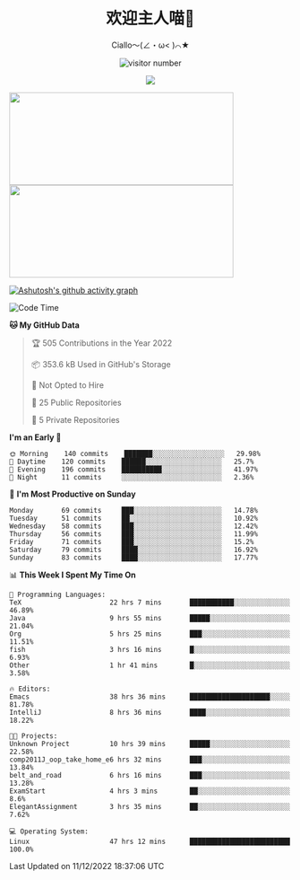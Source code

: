 <div align="center">
  <h1>欢迎主人喵👋</h1>
  <p>Ciallo～(∠・ω< )⌒★</p>
</div>

<p align="center">
  <img src="https://count.getloli.com/get/@Ziqi-Yang?theme=rule34" alt="visitor number" />
</p>

<p align="center">
  <img src="https://skillicons.dev/icons?i=go,java,js,sass,py,godot,flutter,linux,emacs" />
</p>

<a href="https://github.com/Ziqi-Yang?tab=repositories">
   <img height="165" width="400" src="https://github-readme-stats.vercel.app/api?username=Ziqi-Yang&show_icons=true&include_all_commits=true&hide_border=true" />
  <img height="165" width="400" src="https://svg-banners.vercel.app/api?type=luminance&text1=Be%20Fantastic🌞&width=400&height=165" />
</a>


[![Ashutosh's github activity graph](https://activity-graph.herokuapp.com/graph?username=Ziqi-Yang&theme=github)](https://github.com/ashutosh00710/github-readme-activity-graph)

<!--START_SECTION:waka-->
![Code Time](http://img.shields.io/badge/Code%20Time-225%20hrs%2024%20mins-blue)

**🐱 My GitHub Data** 

> 🏆 505 Contributions in the Year 2022
 > 
> 📦 353.6 kB Used in GitHub's Storage 
 > 
> 🚫 Not Opted to Hire
 > 
> 📜 25 Public Repositories 
 > 
> 🔑 5 Private Repositories  
 > 
**I'm an Early 🐤** 

```text
🌞 Morning    140 commits    ███████░░░░░░░░░░░░░░░░░░   29.98% 
🌆 Daytime    120 commits    ██████░░░░░░░░░░░░░░░░░░░   25.7% 
🌃 Evening    196 commits    ██████████░░░░░░░░░░░░░░░   41.97% 
🌙 Night      11 commits     ░░░░░░░░░░░░░░░░░░░░░░░░░   2.36%

```
📅 **I'm Most Productive on Sunday** 

```text
Monday       69 commits     ███░░░░░░░░░░░░░░░░░░░░░░   14.78% 
Tuesday      51 commits     ██░░░░░░░░░░░░░░░░░░░░░░░   10.92% 
Wednesday    58 commits     ███░░░░░░░░░░░░░░░░░░░░░░   12.42% 
Thursday     56 commits     ███░░░░░░░░░░░░░░░░░░░░░░   11.99% 
Friday       71 commits     ███░░░░░░░░░░░░░░░░░░░░░░   15.2% 
Saturday     79 commits     ████░░░░░░░░░░░░░░░░░░░░░   16.92% 
Sunday       83 commits     ████░░░░░░░░░░░░░░░░░░░░░   17.77%

```


📊 **This Week I Spent My Time On** 

```text
💬 Programming Languages: 
TeX                      22 hrs 7 mins       ███████████░░░░░░░░░░░░░░   46.89% 
Java                     9 hrs 55 mins       █████░░░░░░░░░░░░░░░░░░░░   21.04% 
Org                      5 hrs 25 mins       ███░░░░░░░░░░░░░░░░░░░░░░   11.51% 
fish                     3 hrs 16 mins       █░░░░░░░░░░░░░░░░░░░░░░░░   6.93% 
Other                    1 hr 41 mins        █░░░░░░░░░░░░░░░░░░░░░░░░   3.58%

🔥 Editors: 
Emacs                    38 hrs 36 mins      ████████████████████░░░░░   81.78% 
IntelliJ                 8 hrs 36 mins       ████░░░░░░░░░░░░░░░░░░░░░   18.22%

🐱‍💻 Projects: 
Unknown Project          10 hrs 39 mins      █████░░░░░░░░░░░░░░░░░░░░   22.58% 
comp2011J_oop_take_home_e6 hrs 32 mins       ███░░░░░░░░░░░░░░░░░░░░░░   13.84% 
belt_and_road            6 hrs 16 mins       ███░░░░░░░░░░░░░░░░░░░░░░   13.28% 
ExamStart                4 hrs 3 mins        ██░░░░░░░░░░░░░░░░░░░░░░░   8.6% 
ElegantAssignment        3 hrs 35 mins       ██░░░░░░░░░░░░░░░░░░░░░░░   7.62%

💻 Operating System: 
Linux                    47 hrs 12 mins      █████████████████████████   100.0%

```


 Last Updated on 11/12/2022 18:37:06 UTC
<!--END_SECTION:waka-->
